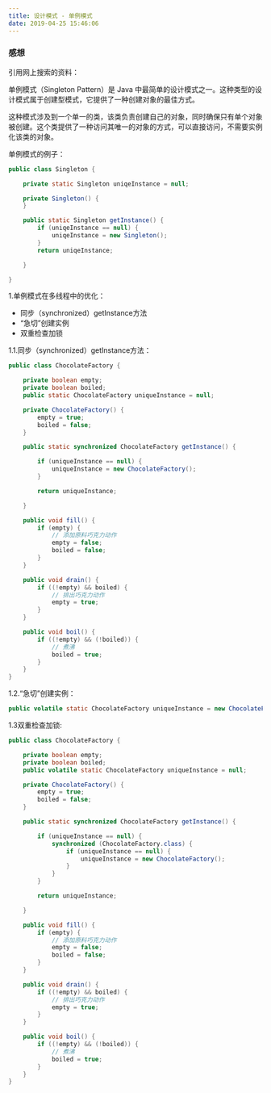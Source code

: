 ```yaml
---
title: 设计模式 - 单例模式
date: 2019-04-25 15:46:06
---
```


### 感想 ###

引用网上搜索的资料：

单例模式（Singleton Pattern）是 Java 中最简单的设计模式之一。这种类型的设计模式属于创建型模式，它提供了一种创建对象的最佳方式。

这种模式涉及到一个单一的类，该类负责创建自己的对象，同时确保只有单个对象被创建。这个类提供了一种访问其唯一的对象的方式，可以直接访问，不需要实例化该类的对象。

单例模式的例子：

```java
public class Singleton {

	private static Singleton uniqeInstance = null;

	private Singleton() {
	}

	public static Singleton getInstance() {
		if (uniqeInstance == null) {
			uniqeInstance = new Singleton();
		}
		return uniqeInstance;

	}

}
```

1.单例模式在多线程中的优化：

- 同步（synchronized）getInstance方法
- “急切”创建实例
- 双重检查加锁

1.1.同步（synchronized）getInstance方法：
```java
public class ChocolateFactory {

	private boolean empty;
	private boolean boiled;
	public static ChocolateFactory uniqueInstance = null;

	private ChocolateFactory() {
		empty = true;
		boiled = false;
	}

	public static synchronized ChocolateFactory getInstance() {

		if (uniqueInstance == null) {
			uniqueInstance = new ChocolateFactory();
		}

		return uniqueInstance;

	}

	public void fill() {
		if (empty) {
			// 添加原料巧克力动作
			empty = false;
			boiled = false;
		}
	}

	public void drain() {
		if ((!empty) && boiled) {
			// 排出巧克力动作
			empty = true;
		}
	}

	public void boil() {
		if ((!empty) && (!boiled)) {
			// 煮沸
			boiled = true;
		}
	}
}
```

1.2.“急切”创建实例：

```java
public volatile static ChocolateFactory uniqueInstance = new ChocolateFactory();
```

1.3双重检查加锁:
```java
public class ChocolateFactory {

	private boolean empty;
	private boolean boiled;
	public volatile static ChocolateFactory uniqueInstance = null;

	private ChocolateFactory() {
		empty = true;
		boiled = false;
	}

	public static synchronized ChocolateFactory getInstance() {

		if (uniqueInstance == null) {
			synchronized (ChocolateFactory.class) {
				if (uniqueInstance == null) {
					uniqueInstance = new ChocolateFactory();
				}
			}
		}

		return uniqueInstance;

	}

	public void fill() {
		if (empty) {
			// 添加原料巧克力动作
			empty = false;
			boiled = false;
		}
	}

	public void drain() {
		if ((!empty) && boiled) {
			// 排出巧克力动作
			empty = true;
		}
	}

	public void boil() {
		if ((!empty) && (!boiled)) {
			// 煮沸
			boiled = true;
		}
	}
}
```